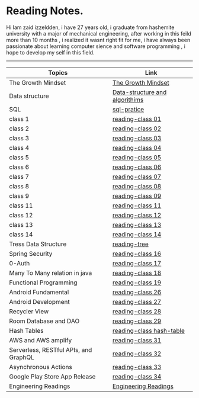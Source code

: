 # Reading Notes.

Hi Iam zaid izzeldden, i have 27 years old, i graduate from hashemite university with a major of mechanical engineering, after working in this feild more than 10 months , i realized it wasnt right fit for me, i have always been passionate about learning computer sience and software programming , i hope to develop my self in this field. 

---


| Topics                                | Link                                                          |
|---------------------------------------|---------------------------------------------------------------|
| The Growth Mindset                    | [The Growth Mindset](grouthMindmd)                            |
| Data structure                        | [Data-structure and algorithims](data-tructure-algorithimsmd) |
| SQL                                   | [sql-pratice](sql-practicingmd)                               |
| class 1                               | [reading-class 01](reading-class01md)                         |
| class 2                               | [reading-class 02](reading-class02md)                         |
| class 3                               | [reading-class 03](reading-class03md)                         |
| class 4                               | [reading-class 04](reading-class04.md)                        |
| class 5                               | [reading-class 05](reading-class05.md)                        |
| class 6                               | [reading-class 06](reading-class06.md)                        |
| class 7                               | [reading-class 07](reading-class07.md)                        |
| class 8                               | [reading-class 08](reading-class08.md)                        |
| class 9                               | [reading-class 09](reading-class09.md)                        |
| class 11                              | [reading-class 11](reading-class11.md)                        |
| class 12                              | [reading-class 12](reading-class12.md)                        |
| class 13                              | [reading-class 13](reading-class13.md)                        |
| class 14                              | [reading-class 14](reading-class14.md)                        |
| Tress Data Structure                  | [reading-tree](reading-trees.md)                              |
| Spring Security                       | [reading-class 16](reading-class15.md)                        |
| 0-Auth                                | [reading-class 17](reading-class17.md)                        |
| Many To Many relation in java         | [reading-class 18](reading-class18.md)                        |
| Functional Programming                | [reading-class 19](reading-class19.md)                        |
| Android Fundamental                   | [reading-class 26](reading-class26.md)                        |
| Android Development                   | [reading-class 27](reading-class27.md)                        |
| Recycler View                         | [reading-class 28](reading-class28.md)                        |
| Room Database and DAO                 | [reading-class 29](reading-class29.md)                        |
| Hash Tables                           | [reading-class hash-table](reading-hash-tables.md)            |
| AWS and AWS amplify                   | [reading-class 31](reading-class31.md)                        |
| Serverless, RESTful APIs, and GraphQL | [reading-class 32](reading-class32.md)                        |
| Asynchronous Actions                  | [reading-class 33](reading-class33.md)                        |
| Google Play Store App Release         | [reading-class 34](reading-class34.md)                        |
| Engineering Readings                  | [Engineering Readings](engineering-reading.md)                |


